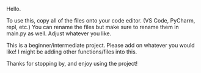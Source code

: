 Hello.

To use this, copy all of the files onto your code editor. (VS Code, PyCharm, repl, etc.)
You can rename the files but make sure to rename them in main.py as well. Adjust whatever you like.

This is a beginner/intermediate project. Please add on whatever you would like! I might be adding other functions/files into this.

Thanks for stopping by, and enjoy using the project!
